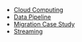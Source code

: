 * [Cloud Computing](cloud-computing.md)
* [Data Pipeline](data-pipeline.md)
* [Migration Case Study](migration.md)
* [Streaming](streaming.md)
